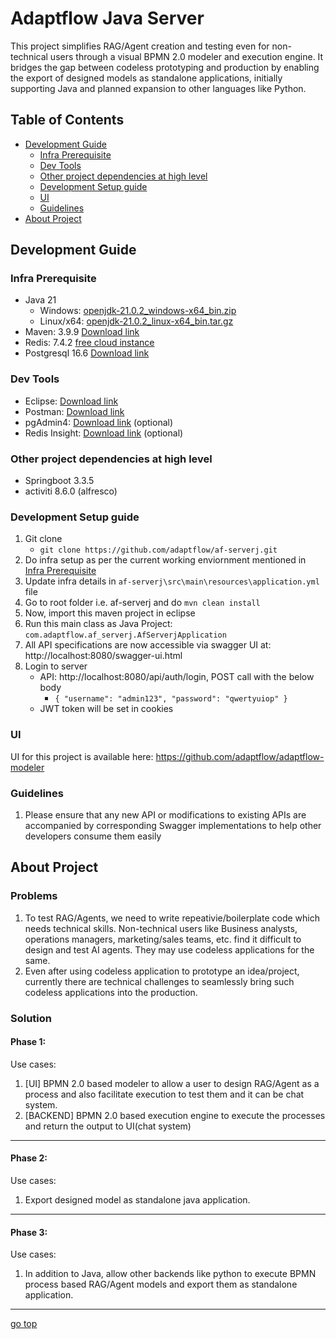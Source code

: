 # Adaptflow Java Server
This project simplifies RAG/Agent creation and testing even for non-technical users through a visual BPMN 2.0 modeler and execution engine. It bridges the gap between codeless prototyping and production by enabling the export of designed models as standalone applications, initially supporting Java and planned expansion to other languages like Python.
## Table of Contents
<a name=top></a>

*   [Development Guide](#dev-guide)
    - [Infra Prerequisite](#infra)
    - [Dev Tools](#dev-tools)
    - [Other project dependencies at high level](#other-project-dependencies)
    - [Development Setup guide](#dev-setup)
    - [UI](#ui)
    - [Guidelines](#guidelines)
*   [About Project](#about-project)
## Development Guide
<a name="dev-guide"></a>

### Infra Prerequisite <a name="infra"></a>
- Java 21
  - Windows: [openjdk-21.0.2_windows-x64_bin.zip](https://download.java.net/java/GA/jdk21.0.2/f2283984656d49d69e91c558476027ac/13/GPL/openjdk-21.0.2_windows-x64_bin.zip)
  - Linux/x64: [openjdk-21.0.2_linux-x64_bin.tar.gz](https://download.java.net/java/GA/jdk21.0.2/f2283984656d49d69e91c558476027ac/13/GPL/openjdk-21.0.2_linux-x64_bin.tar.gz)
- Maven: 3.9.9 [Download link](https://maven.apache.org/download.cgi)
- Redis: 7.4.2 [free cloud instance](https://cloud.redis.io)
- Postgresql 16.6 [Download link](https://www.enterprisedb.com/downloads/postgres-postgresql-downloads)


### Dev Tools <a name="dev-tools"></a>
- Eclipse: [Download link](https://www.eclipse.org/downloads/packages/)
- Postman: [Download link](https://www.postman.com/downloads/)
- pgAdmin4: [Download link](https://www.pgadmin.org/download/) (optional)
- Redis Insight: [Download link](https://redis.io/downloads/) (optional)

### Other project dependencies at high level <a name="other-project-dependencies"></a>
- Springboot 3.3.5
- activiti 8.6.0 (alfresco)

### Development Setup guide <a name="dev-setup"></a>
1. Git clone
    - `git clone https://github.com/adaptflow/af-serverj.git`
2. Do infra setup as per the current working enviornment mentioned in [Infra Prerequisite](#infra)
3. Update infra details in `af-serverj\src\main\resources\application.yml` file
4. Go to root folder i.e. af-serverj and do `mvn clean install`
5. Now, import this maven project in eclipse
6. Run this main class as Java Project: `com.adaptflow.af_serverj.AfServerjApplication`
7. All API specifications are now accessible via swagger UI at: http://localhost:8080/swagger-ui.html
8. Login to server
    - API: http://localhost:8080/api/auth/login, POST call with the below body
        - `{
        "username": "admin123",
        "password": "qwertyuiop"
        }`
    - JWT token will be set in cookies

### UI <a name="ui"></a>
UI for this project is available here: https://github.com/adaptflow/adaptflow-modeler

### Guidelines
1. Please ensure that any new API or modifications to existing APIs are accompanied by corresponding Swagger implementations to help other developers consume them easily

## About Project
<a name="about-project"></a>
### Problems
1. To test RAG/Agents, we need to write repeativie/boilerplate code which needs technical skills. Non-technical users like Business analysts, operations managers, marketing/sales teams, etc. find it difficult to design and test AI agents. They may use codeless applications for the same.
2. Even after using codeless application to prototype an idea/project, currently there are technical challenges to seamlessly bring such codeless applications into the production.

### Solution
#### Phase 1:
Use cases:
1. [UI] BPMN 2.0 based modeler to allow a user to design RAG/Agent as a process and also facilitate execution to test them and it can be chat system.
2. [BACKEND] BPMN 2.0 based execution engine to execute the processes and return the output to UI(chat system)
---
#### Phase 2:
Use cases:
1. Export designed model as standalone java application.
---
#### Phase 3:
Use cases:
1. In addition to Java, allow other backends like python to execute BPMN process based RAG/Agent models and export them as standalone application.
---

[go top](#top)